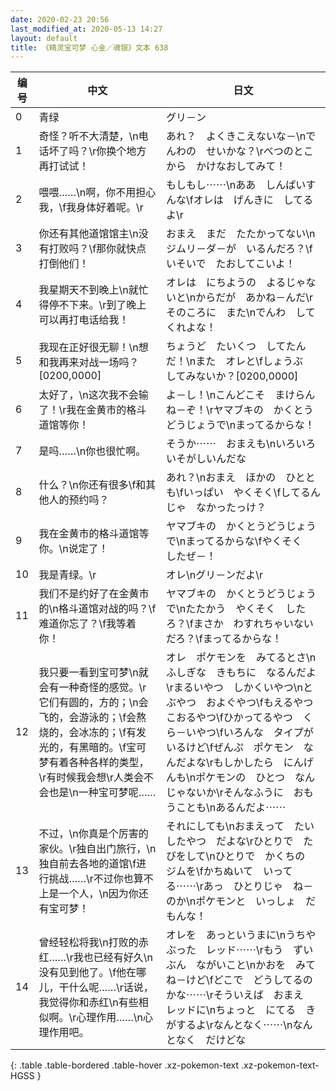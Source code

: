 ```yaml
---
date: 2020-02-23 20:56
last_modified_at: 2020-05-13 14:27
layout: default
title: 《精灵宝可梦 心金／魂银》文本 638
---
```

| 编号 | 中文 | 日文 |
| ---- | ---- | ---- |
| 0 | 青绿 | グリ－ン |
| 1 | 奇怪？听不大清楚，\n电话坏了吗？\r你换个地方再打试试！ | あれ？　よくきこえないな－\nでんわの　せいかな？\rべつのとこから　かけなおしてみて！ |
| 2 | 喂喂……\n啊，你不用担心我，\f我身体好着呢。\r | もしもし⋯⋯\nああ　しんぱいすんな\fオレは　げんきに　してるよ\r |
| 3 | 你还有其他道馆馆主\n没有打败吗？\f那你就快点打倒他们！ | おまえ　まだ　たたかってない\nジムリ－ダ－が　いるんだろ？\fいそいで　たおしてこいよ！ |
| 4 | 我星期天不到晚上\n就忙得停不下来。\r到了晚上可以再打电话给我！ | オレは　にちようの　よるじゃないと\nからだが　あかね－んだ\rそのころに　また\nでんわ　してくれよな！ |
| 5 | 我现在正好很无聊！\n想和我再来对战一场吗？[0200,0000] | ちょうど　たいくつ　してたんだ！\nまた　オレと\fしょうぶ　してみないか？[0200,0000] |
| 6 | 太好了，\n这次我不会输了！\r我在金黄市的格斗道馆等你！ | よ－し！\nこんどこそ　まけらんね－ぞ！\rヤマブキの　かくとうどうじょうで\nまってるからな！ |
| 7 | 是吗……\n你也很忙啊。 | そうか⋯⋯　おまえも\nいろいろ　いそがしいんだな |
| 8 | 什么？\n你还有很多\f和其他人的预约吗？ | あれ？\nおまえ　ほかの　ひととも\fいっぱい　やくそく\fしてるんじゃ　なかったっけ？ |
| 9 | 我在金黄市的格斗道馆等你。\n说定了！ | ヤマブキの　かくとうどうじょうで\nまってるからな\fやくそく　したぜ－！ |
| 10 | 我是青绿。\r | オレ\nグリ－ンだよ\r |
| 11 | 我们不是约好了在金黄市的\n格斗道馆对战的吗？\f难道你忘了？\f我等着你！ | ヤマブキの　かくとうどうじょうで\nたたかう　やくそく　したろ？\fまさか　わすれちゃいないだろ？\fまってるからな！ |
| 12 | 我只要一看到宝可梦\n就会有一种奇怪的感觉。\r它们有圆的，方的；\n会飞的，会游泳的；\f会熬烧的，会冰冻的；\f有发光的，有黑暗的。\f宝可梦有着各种各样的类型，\r有时候我会想\r人类会不会也是\n一种宝可梦呢…… | オレ　ポケモンを　みてるとさ\nふしぎな　きもちに　なるんだよ\rまるいやつ　しかくいやつ\nとぶやつ　およぐやつ\fもえるやつ　こおるやつ\fひかってるやつ　くら－いやつ\fいろんな　タイプが　いるけど\fぜんぷ　ポケモン　なんだよな\rもしかしたら　にんげんも\nポケモンの　ひとつ　なんじゃないか\rそんなふうに　おもうことも\nあるんだよ⋯⋯ |
| 13 | 不过，\n你真是个厉害的家伙。\r独自出门旅行，\n独自前去各地的道馆\f进行挑战……\r不过你也算不上是一个人，\n因为你还有宝可梦！ | それにしても\nおまえって　たいしたやつ　だよな\rひとりで　たびをして\nひとりで　かくちの　ジムを\fかちぬいて　いってる⋯⋯\rあっ　ひとりじゃ　ね－のか\nポケモンと　いっしょ　だもんな！ |
| 14 | 曾经轻松将我\n打败的赤红……\r我也已经有好久\n没有见到他了。\f他在哪儿，干什么呢……\r话说，我觉得你和赤红\n有些相似啊。\r心理作用……\n心理作用吧。 | オレを　あっというまに\nうちやぶった　レッド⋯⋯\rもう　ずいぶん　ながいこと\nかおを　みてね－けど\fどこで　どうしてるのかな⋯⋯\rそういえば　おまえ　レッドに\nちょっと　にてる　きがするよ\rなんとなく⋯⋯\nなんとなく　だけどな |
{: .table .table-bordered .table-hover .xz-pokemon-text .xz-pokemon-text-HGSS }